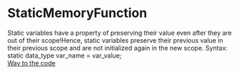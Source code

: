 # StaticMemoryFunction
Static variables have a property of preserving their value even after they are out of their scope!Hence, static variables preserve their previous value in their previous scope and are not initialized again in the new scope.
Syntax:
static data_type var_name = var_value; <br/>
[Way to the code](https://github.com/ASTHA193/StaticMemoryFunction/commit/49cb165354e9d28ca9f448afd4084d21d4ac92c5)

